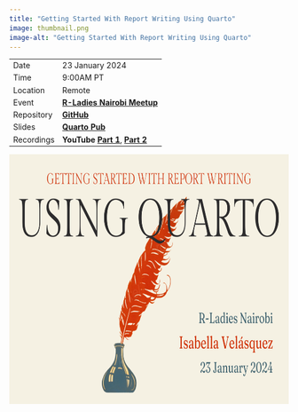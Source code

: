 ```yaml
---
title: "Getting Started With Report Writing Using Quarto"
image: thumbnail.png
image-alt: "Getting Started With Report Writing Using Quarto"
---
```


|  |  |
|---|---|
| Date | 23 January 2024 |
| Time | 9:00AM PT |
| Location | Remote |
| Event | [**R-Ladies Nairobi Meetup**](https://www.meetup.com/rladies-nairobi/events/298652674/) |
| Repository | [**GitHub**](https://github.com/ivelasq/2024-01-23_getting-started-with-report-writing-using-quarto) |
| Slides | [**Quarto Pub**](https://ivelasq.quarto.pub/getting-started-with-report-writing-using-quarto/) |
| Recordings | **YouTube** [**Part 1**](https://www.youtube.com/watch?v=vtJuo9YmlPk),  [**Part 2**](https://www.youtube.com/watch?v=Sf__ERCSgIA) |

<center><a href="https://ivelasq.quarto.pub/getting-started-with-report-writing-using-quarto/"><img src="title.png" target="_blank" style="width:800px;height:450px;"/></a></center>



